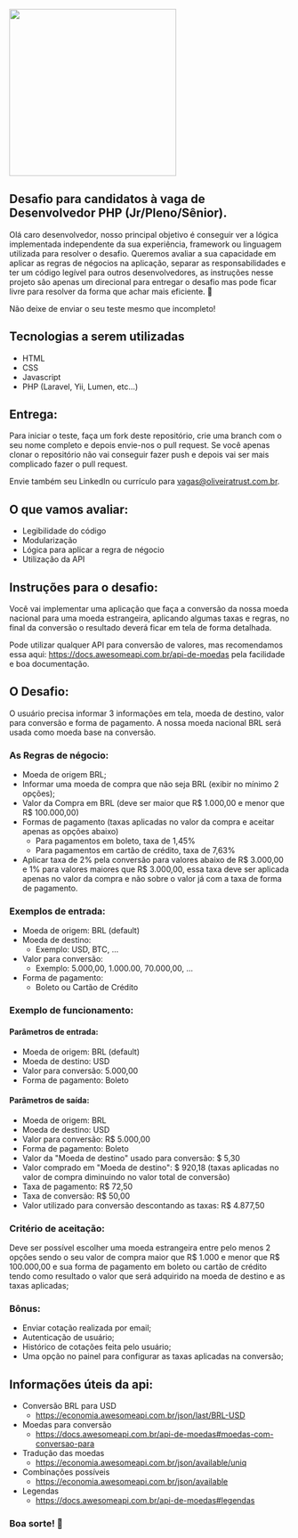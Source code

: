 <p>
    <img src="https://encrypted-tbn0.gstatic.com/images?q=tbn%3AANd9GcQIAOtqQ5is5vwbcEn0ZahZfMxz1QIeAYtFfnLdkCXu1sqAGbnX" width="300">
 </p>
 
## Desafio para candidatos à vaga de Desenvolvedor PHP (Jr/Pleno/Sênior).
Olá caro desenvolvedor, nosso principal objetivo é conseguir ver a lógica implementada independente da sua experiência, framework ou linguagem utilizada para resolver o desafio. Queremos avaliar a sua capacidade em aplicar as regras de négocios na aplicação, separar as responsabilidades e ter um código legível para outros desenvolvedores, as instruções nesse projeto são apenas um direcional para entregar o desafio mas pode ficar livre para resolver da forma que achar mais eficiente. 🚀

Não deixe de enviar o seu teste mesmo que incompleto!

## Tecnologias a serem utilizadas

-   HTML
-   CSS
-   Javascript
-   PHP (Laravel, Yii, Lumen, etc...)

## Entrega:

Para iniciar o teste, faça um fork deste repositório, crie uma branch com o seu nome completo e depois envie-nos o pull request. Se você apenas clonar o repositório não vai conseguir fazer push e depois vai ser mais complicado fazer o pull request.

Envie também seu LinkedIn ou currículo para vagas@oliveiratrust.com.br.

## O que vamos avaliar:

-   Legibilidade do código
-   Modularização
-   Lógica para aplicar a regra de négocio
-   Utilização da API

## Instruções para o desafio:

Você vai implementar uma aplicação que faça a conversão da nossa moeda nacional para uma moeda estrangeira, aplicando algumas taxas e regras, no final da conversão o resultado deverá ficar em tela de forma detalhada.

Pode utilizar qualquer API para conversão de valores, mas recomendamos essa aqui: https://docs.awesomeapi.com.br/api-de-moedas pela facilidade e boa documentação.

## O Desafio:

O usuário precisa informar 3 informações em tela, moeda de destino, valor para conversão e forma de pagamento. A nossa moeda nacional BRL será usada como moeda base na conversão.

### As Regras de négocio:

-   Moeda de origem BRL;
-   Informar uma moeda de compra que não seja BRL (exibir no mínimo 2 opções);
-   Valor da Compra em BRL (deve ser maior que R$ 1.000,00 e menor que R$ 100.000,00)
-   Formas de pagamento (taxas aplicadas no valor da compra e aceitar apenas as opções abaixo)
    -   Para pagamentos em boleto, taxa de 1,45%
    -   Para pagamentos em cartão de crédito, taxa de 7,63%
-   Aplicar taxa de 2% pela conversão para valores abaixo de R$ 3.000,00 e 1% para valores maiores que R$ 3.000,00,
    essa taxa deve ser aplicada apenas no valor da compra e não sobre o valor já com a taxa de forma de pagamento.

### Exemplos de entrada:

-   Moeda de origem: BRL (default)
-   Moeda de destino:
    -   Exemplo: USD, BTC, ...
-   Valor para conversão:
    -   Exemplo: 5.000,00, 1.000.00, 70.000,00, ...
-   Forma de pagamento:
    -   Boleto ou Cartão de Crédito

### Exemplo de funcionamento:

#### Parâmetros de entrada:

-   Moeda de origem: BRL (default)
-   Moeda de destino: USD
-   Valor para conversão: 5.000,00
-   Forma de pagamento: Boleto

#### Parâmetros de saída:

-   Moeda de origem: BRL
-   Moeda de destino: USD
-   Valor para conversão: R$ 5.000,00
-   Forma de pagamento: Boleto
-   Valor da "Moeda de destino" usado para conversão: $ 5,30
-   Valor comprado em "Moeda de destino": $ 920,18 (taxas aplicadas no valor de compra diminuindo no valor total de conversão)
-   Taxa de pagamento: R$ 72,50
-   Taxa de conversão: R$ 50,00
-   Valor utilizado para conversão descontando as taxas: R$ 4.877,50

### Critério de aceitação:

Deve ser possível escolher uma moeda estrangeira entre pelo menos 2 opções sendo o seu valor de compra maior que R$ 1.000 e menor que R$ 100.000,00
e sua forma de pagamento em boleto ou cartão de crédito tendo como resultado o valor que será adquirido na moeda de destino e as taxas aplicadas;

### Bônus:

-   Enviar cotação realizada por email;
-   Autenticação de usuário;
-   Histórico de cotações feita pelo usuário;
-   Uma opção no painel para configurar as taxas aplicadas na conversão;

## Informações úteis da api:

-   Conversão BRL para USD
    -   https://economia.awesomeapi.com.br/json/last/BRL-USD
-   Moedas para conversão
    -   https://docs.awesomeapi.com.br/api-de-moedas#moedas-com-conversao-para
-   Tradução das moedas
    -   https://economia.awesomeapi.com.br/json/available/uniq
-   Combinações possíveis
    -   https://economia.awesomeapi.com.br/json/available
-   Legendas
    -   https://docs.awesomeapi.com.br/api-de-moedas#legendas

### Boa sorte! 🚀
